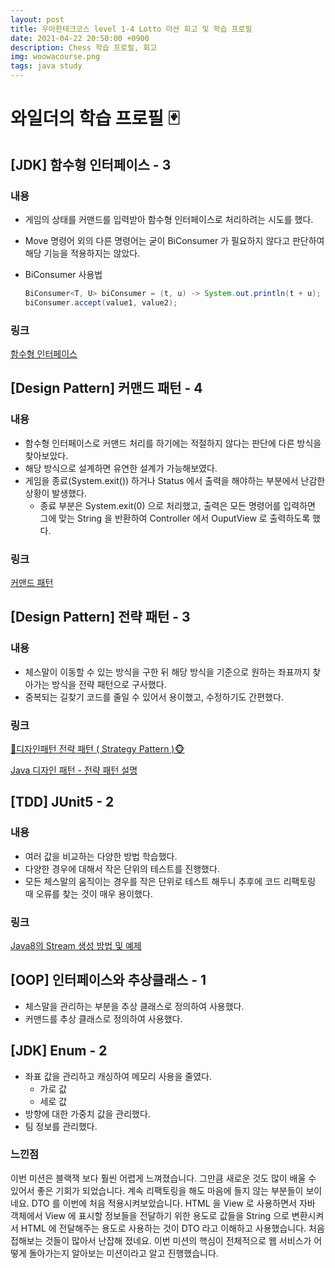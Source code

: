 ```yaml
---
layout: post
title: 우아한테크코스 level 1-4 Lotto 미션 회고 및 학습 프로필
date: 2021-04-22 20:50:00 +0900
description: Chess 학습 프로필, 회고
img: woowacourse.png
tags: java study
---
```


# 와일더의 학습 프로필 🃏

## [JDK] 함수형 인터페이스 - 3

### 내용

- 게임의 상태를 커맨드를 입력받아 함수형 인터페이스로 처리하려는 시도를 했다.

- Move 명령어 외의 다른 명령어는 굳이 BiConsumer 가 필요하지 않다고 판단하여 해당 기능을 적용하지는 않았다.

- BiConsumer 사용법

  ```java
  BiConsumer<T, U> biConsumer = (t, u) -> System.out.println(t + u); // t, u 를 사용하고 반환값은 없다.
  biConsumer.accept(value1, value2);
  ```

### 링크

[함수형 인터페이스](https://inma.tistory.com/151)

## [Design Pattern] 커맨드 패턴 - 4

### 내용

- 함수형 인터페이스로 커맨드 처리를 하기에는 적절하지 않다는 판단에 다른 방식을 찾아보았다.
- 해당 방식으로 설계하면 유연한 설계가 가능해보였다.
- 게임을 종료(System.exit()) 하거나 Status 에서 출력을 해야하는 부분에서 난감한 상황이 발생했다.
  - 종료 부분은 System.exit(0) 으로 처리했고, 출력은 모든 명령어를 입력하면 그에 맞는 String 을 반환하여 Controller 에서 OuputView 로 출력하도록 했다.

### 링크

[커맨드 패턴](https://victorydntmd.tistory.com/295)

## [Design Pattern] 전략 패턴 - 3

### 내용

- 체스말이 이동할 수 있는 방식을 구한 뒤 해당 방식을 기준으로 원하는 좌표까지 찾아가는 방식을 전략 패턴으로 구사했다.
- 중복되는 길찾기 코드를 줄일 수 있어서 용이했고, 수정하기도 간편했다.

### 링크

[🙈디자인패턴 전략 패턴 ( Strategy Pattern )🐵](https://victorydntmd.tistory.com/292)

[Java 디자인 패턴 - 전략 패턴 설명](https://niceman.tistory.com/133)

## [TDD] JUnit5 - 2

### 내용

- 여러 값을 비교하는 다양한 방법 학습했다.
- 다양한 경우에 대해서 작은 단위의 테스트를 진행했다.
- 모든 체스말의 움직이는 경우를 작은 단위로 테스트 해두니 추후에 코드 리팩토링 때 오류를 찾는 것이 매우 용이했다.

### 링크

[Java8의 Stream 생성 방법 및 예제](https://codechacha.com/ko/stream-creation/)

## [OOP] 인터페이스와 추상클래스 - 1

- 체스말을 관리하는 부분을 추상 클래스로 정의하여 사용했다.
- 커맨드를 추상 클래스로 정의하여 사용했다.

## [JDK] Enum - 2

- 좌표 값을 관리하고 캐싱하여 메모리 사용을 줄였다.
  - 가로 값
  - 세로 값
- 방향에 대한 가중치 값을 관리했다.
- 팀 정보를 관리했다.

### 느낀점

이번 미션은 블랙잭 보다 훨씬 어렵게 느껴졌습니다.
그만큼 새로운 것도 많이 배울 수 있어서 좋은 기회가 되었습니다.
계속 리팩토링을 해도 마음에 들지 않는 부분들이 보이네요.
DTO 를 이번에 처음 적용시켜보았습니다.
HTML 을 View 로 사용하면서 자바 객체에서 View 에 표시할 정보들을 전달하기 위한 용도로 값들을 String 으로 변환시켜서 HTML 에 전달해주는 용도로 사용하는 것이 DTO 라고 이해하고 사용했습니다.
처음 접해보는 것들이 많아서 난잡해 졌네요.
이번 미션의 핵심이 전체적으로 웹 서비스가 어떻게 돌아가는지 알아보는 미션이라고 알고 진행했습니다.
